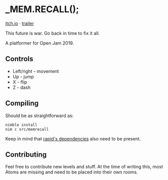 # _MEM.RECALL();
[itch.io](https://lqdev.itch.io/memrecall) · [trailer](https://www.youtube.com/watch?v=79-7hRCEsGg)

This future is war. Go back in time to fix it all.

A platformer for Open Jam 2019.

## Controls

 - Left/right - movement
 - Up - jump
 - X - flip
 - Z - dash

## Compiling

Should be as straightforward as:
```
nimble install
nim c src/memrecall
```
Keep in mind that
[rapid's dependencies](https://github.com/liquid600pgm/rapid/#installing) also
need to be present.

## Contributing

Feel free to contribute new levels and stuff. At the time of writing this, most
Atoms are missing and need to be placed into their own rooms.
